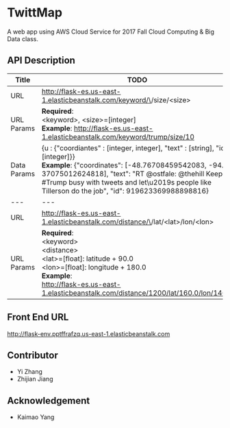 # TwittMap
A web app using AWS Cloud Service for 2017 Fall Cloud Computing & Big Data class.

## API Description
| Title| TODO |
|---|---|
| URL | http://flask-es.us-east-1.elasticbeanstalk.com/keyword/\<keyword>/size/\<size> |
| URL Params | **Required**: <br> \<keyword>, \<size>=[integer] <br>**Example**: http://flask-es.us-east-1.elasticbeanstalk.com/keyword/trump/size/10 |
| Data Params | {u : {"coordiantes" : [integer, integer], "text" : [string],     "id" : [integer]}} <br> **Example**: {"coordinates": [-48.76708459542083, -94.    37075012624818], "text": "RT @ostfale: @thehill Keep #Trump busy with tweets     and let\u2019s people like Tillerson do the job", "id": 919623369988898816}     |
|---|---|
| URL | http://flask-es.us-east-1.elasticbeanstalk.com/distance/\<distance>/lat/\<lat>/lon/\<lon> |
| URL Params | **Required**: <br> \<keyword> <br> \<distance> <br> \<lat>=[float]: latitude + 90.0 <br> \<lon>=[float]: longitude + 180.0 <br>**Example**: <br>http://flask-es.us-east-1.elasticbeanstalk.com/distance/1200/lat/160.0/lon/140.0|


## Front End URL
http://flask-env.pptffrafzq.us-east-1.elasticbeanstalk.com

## Contributor
* Yi Zhang
* Zhijian Jiang

## Acknowledgement
* Kaimao Yang
